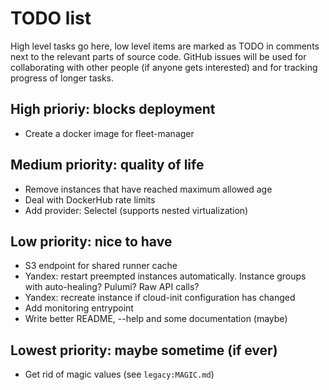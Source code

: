 # TODO list

High level tasks go here, low level items are marked as TODO in comments next
to the relevant parts of source code. GitHub issues will be used for
collaborating with other people (if anyone gets interested) and for tracking
progress of longer tasks.


## High prioriy: blocks deployment

- Create a docker image for fleet-manager

## Medium priority: quality of life

- Remove instances that have reached maximum allowed age
- Deal with DockerHub rate limits
- Add provider: Selectel (supports nested virtualization)

## Low priority: nice to have

- S3 endpoint for shared runner cache
- Yandex: restart preempted instances automatically. Instance groups with
  auto-healing? Pulumi? Raw API calls?
- Yandex: recreate instance if cloud-init configuration has changed
- Add monitoring entrypoint
- Write better README, --help and some documentation (maybe)

## Lowest priority: maybe sometime (if ever)

- Get rid of magic values (see `legacy:MAGIC.md`)
